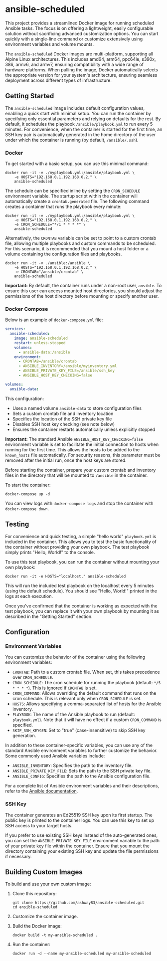 # ansible-scheduled

This project provides a streamlined Docker image for running scheduled Ansible tasks. The focus is on offering a lightweight, easily configurable solution without sacrificing advanced customization options. You can start quickly with a single-line command or customize extensively using environment variables and volume mounts.

The `ansible-scheduled` Docker images are multi-platform, supporting all Alpine Linux architectures. This includes amd64, arm64, ppc64le, s390x, 386, armv6, and armv7, ensuring compatibility with a wide range of hardware platforms. When pulling the image, Docker automatically selects the appropriate version for your system's architecture, ensuring seamless deployment across different types of infrastructure.

## Getting Started

The `ansible-scheduled` image includes default configuration values, enabling a quick start with minimal setup. You can run the container by specifying only essential parameters and relying on defaults for the rest. By default, it schedules the playbook `/ansible/playbook.yml` to run every 5 minutes. For convenience, when the container is started for the first time, an SSH key pair is automatically generated in the home directory of the user under which the container is running (by default, `/ansible/.ssh`).

### Docker

To get started with a basic setup, you can use this minimal command:

``` Shell
docker run -it -v ./myplaybook.yml:/ansible/playbook.yml \
	-e HOSTS="192.168.0.1,192.168.0.2," \
	ansible-scheduled
```

The schedule can be specified inline by setting the `CRON_SCHEDULE` environment variable. The startup script within the container will automatically create a `crontab.generated` file. The following command creates a container that runs the playbook every minute:

``` Shell
docker run -it -v ./myplaybook.yml:/ansible/playbook.yml \
	-e HOSTS="192.168.0.1,192.168.0.2," \
	-e CRON_SCHEDULE="*/1 * * * *" \
	ansible-scheduled
```

Alternatively, the `CRONTAB` variable can be set to point to a custom crontab file, allowing multiple playbooks and custom commands to be scheduled. For this scenario, it is recommended that you mount a host folder or a volume containing the configuration files and playbooks.

``` Shell
docker run -it -v ./ansible:/ansible \
	-e HOSTS="192.168.0.1,192.168.0.2," \
	-e CRONTAB="/ansible/crontab" \
	ansible-scheduled
```

**Important:** By default, the container runs under a non-root user, `ansible`. To ensure this user can access mounted host directories, you should adjust the permissions of the host directory before mounting or specify another user.

### Docker Compose

Below is an example of `docker-compose.yml` file:

``` YAML
services:
  ansible-scheduled:
    image: ansible-scheduled
    restart: unless-stopped
    volumes:
      - ansible-data:/ansible
    environment:
      - CRONTAB=/ansible/crontab
      - ANSIBLE_INVENTORY=/ansible/myinventory.yml
      - ANSIBLE_PRIVATE_KEY_FILE=/ansible/ssh_key
      - ANSIBLE_HOST_KEY_CHECKING=false

volumes:
  ansible-data:
```

This configuration:

- Uses a named volume `ansible-data` to store configuration files
- Sets a custom crontab file and inventory location
- Specifies the location of the SSH private key file
- Disables SSH host key checking (see note below)
- Ensures the container restarts automatically unless explicitly stopped

**Important:** The standard Ansible `ANSIBLE_HOST_KEY_CHECKING=false` environment variable is set to facilitate the initial connection to hosts when running for the first time. This allows the hosts to be added to the `known_hosts` file automatically. For security reasons, this parameter must be removed after the initial run, once the host keys are stored.

Before starting the container, prepare your custom crontab and inventory files in the directory that will be mounted to `/ansible` in the container.

To start the container:

``` Shell
docker-compose up -d
```

You can view logs with `docker-compose logs` and stop the container with `docker-compose down`.

## Testing

For convenience and quick testing, a simple "hello world" `playbook.yml` is included in the container. This allows you to test the basic functionality of the container without providing your own playbook. The test playbook simply prints "Hello, World!" to the console.

To use this test playbook, you can run the container without mounting your own playbook:

```shell
docker run -it -e HOSTS="localhost," ansible-scheduled
```

This will run the included test playbook on the localhost every 5 minutes (using the default schedule). You should see "Hello, World!" printed in the logs at each execution.

Once you've confirmed that the container is working as expected with the test playbook, you can replace it with your own playbook by mounting it as described in the "Getting Started" section.

## Configuration

### Environment Variables

You can customize the behavior of the container using the following environment variables:

- `CRONTAB`: Path to a custom crontab file. When set, this takes precedence over `CRON_SCHEDULE`.
- `CRON_SCHEDULE`: The cron schedule for running the playbook (default: `*/5 * * * *`). This is ignored if `CRONTAB` is set.
- `CRON_COMMAND`: Allows overriding the default command that runs on the cron schedule. This is relevant only when `CRON_SCHEDULE` is set.
- `HOSTS`: Allows specifying a comma-separated list of hosts for the Ansible inventory.
- `PLAYBOOK`: The name of the Ansible playbook to run (default: `playbook.yml`). Note that it will have no effect if a custom `CRON_COMMAND` is specified.
- `SKIP_SSH_KEYGEN`: Set to "true" (case-insensitive) to skip SSH key generation.

In addition to these container-specific variables, you can use any of the standard Ansible environment variables to further customize the behavior. Some commonly used Ansible variables include:

- `ANSIBLE_INVENTORY`: Specifies the path to the inventory file.
- `ANSIBLE_PRIVATE_KEY_FILE`: Sets the path to the SSH private key file.
- `ANSIBLE_CONFIG`: Specifies the path to the Ansible configuration file.

For a complete list of Ansible environment variables and their descriptions, refer to the [Ansible documentation](https://docs.ansible.com/ansible/latest/reference_appendices/config.html#environment-variables).

### SSH Key

The container generates an Ed25519 SSH key upon its first startup. The public key is printed to the container logs. You can use this key to set up SSH access to your target hosts.

If you prefer to use existing SSH keys instead of the auto-generated ones, you can set the `ANSIBLE_PRIVATE_KEY_FILE` environment variable to the path of your private key file within the container. Ensure that you mount the directory containing your existing SSH key and update the file permissions if necessary.

## Building Custom Images

To build and use your own custom image:

1. Clone this repository:
   ``` Shell
   git clone https://github.com/ashway83/ansible-scheduled.git
   cd ansible-scheduled
   ```

2. Customize the container image.

3. Build the Docker image:
   ``` Shell
   docker build -t my-ansible-scheduled .
   ```

4. Run the container:
   ``` Shell
   docker run -d --name my-ansible-scheduled my-ansible-scheduled
   ```

